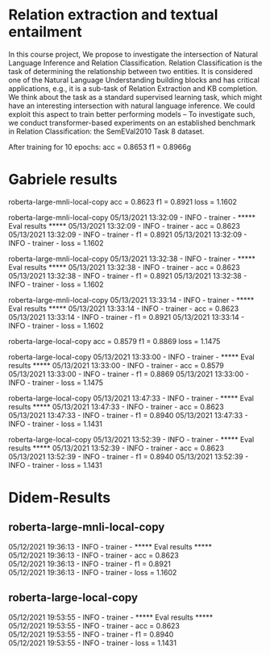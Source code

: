 # Relation extraction and textual entailment
In this course project, We propose to investigate
the intersection of Natural Language Inference
and Relation Classification. Relation
Classification is the task of determining the
relationship between two entities. It is considered
one of the Natural Language Understanding
building blocks and has critical applications,
e.g., it is a sub-task of Relation
Extraction and KB completion. We think
about the task as a standard supervised learning
task, which might have an interesting intersection
with natural language inference. We
could exploit this aspect to train better performing
models – To investigate such, we
conduct transformer-based experiments on an
established benchmark in Relation Classification:
the SemEVal2010 Task 8 dataset.

After training for 10 epochs:
acc = 0.8653
f1 = 0.8966g

# Gabriele results

roberta-large-mnli-local-copy
acc = 0.8623
f1 = 0.8921
loss = 1.1602

roberta-large-mnli-local-copy
05/13/2021 13:32:09 - INFO - trainer -   ***** Eval results *****
05/13/2021 13:32:09 - INFO - trainer -     acc = 0.8623
05/13/2021 13:32:09 - INFO - trainer -     f1 = 0.8921
05/13/2021 13:32:09 - INFO - trainer -     loss = 1.1602

roberta-large-mnli-local-copy
05/13/2021 13:32:38 - INFO - trainer -   ***** Eval results *****
05/13/2021 13:32:38 - INFO - trainer -     acc = 0.8623
05/13/2021 13:32:38 - INFO - trainer -     f1 = 0.8921
05/13/2021 13:32:38 - INFO - trainer -     loss = 1.1602

roberta-large-mnli-local-copy
05/13/2021 13:33:14 - INFO - trainer -   ***** Eval results *****
05/13/2021 13:33:14 - INFO - trainer -     acc = 0.8623
05/13/2021 13:33:14 - INFO - trainer -     f1 = 0.8921
05/13/2021 13:33:14 - INFO - trainer -     loss = 1.1602

roberta-large-local-copy
acc = 0.8579
f1 = 0.8869
loss = 1.1475

roberta-large-local-copy
05/13/2021 13:33:00 - INFO - trainer -   ***** Eval results *****
05/13/2021 13:33:00 - INFO - trainer -     acc = 0.8579
05/13/2021 13:33:00 - INFO - trainer -     f1 = 0.8869
05/13/2021 13:33:00 - INFO - trainer -     loss = 1.1475

roberta-large-local-copy
05/13/2021 13:47:33 - INFO - trainer -   ***** Eval results *****
05/13/2021 13:47:33 - INFO - trainer -     acc = 0.8623
05/13/2021 13:47:33 - INFO - trainer -     f1 = 0.8940
05/13/2021 13:47:33 - INFO - trainer -     loss = 1.1431

roberta-large-local-copy
05/13/2021 13:52:39 - INFO - trainer -   ***** Eval results *****
05/13/2021 13:52:39 - INFO - trainer -     acc = 0.8623
05/13/2021 13:52:39 - INFO - trainer -     f1 = 0.8940
05/13/2021 13:52:39 - INFO - trainer -     loss = 1.1431

# Didem-Results
## roberta-large-mnli-local-copy

05/12/2021 19:36:13 - INFO - trainer -   ***** Eval results ***** <br/>
05/12/2021 19:36:13 - INFO - trainer -     acc = 0.8623 <br/>
05/12/2021 19:36:13 - INFO - trainer -     f1 = 0.8921 <br/>
05/12/2021 19:36:13 - INFO - trainer -     loss = 1.1602 <br/>


## roberta-large-local-copy

05/12/2021 19:53:55 - INFO - trainer -   ***** Eval results ***** <br/>
05/12/2021 19:53:55 - INFO - trainer -     acc = 0.8623 <br/>
05/12/2021 19:53:55 - INFO - trainer -     f1 = 0.8940 <br/>
05/12/2021 19:53:55 - INFO - trainer -     loss = 1.1431 <br/>
